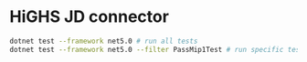 # HiGHS JD connector

~~~bash
dotnet test --framework net5.0 # run all tests
dotnet test --framework net5.0 --filter PassMip1Test # run specific test
~~~
